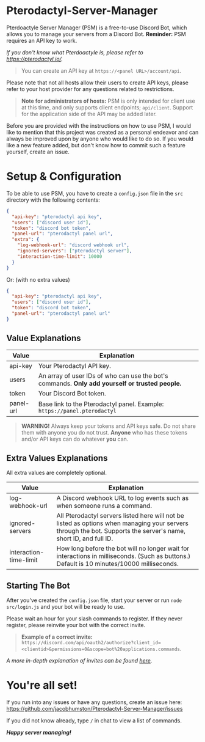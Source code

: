 # Pterodactyl-Server-Manager

Pterdoactyle Server Manager (PSM) is a free-to-use Discord Bot, which allows you to manage your servers from a Discord Bot. **Reminder:** PSM requires an API key to work.

_If you don't know what Pterdoactyle is, please refer to https://pterodactyl.io/._

> You can create an API key at `https://<panel URL>/account/api`.

Please note that not all hosts allow their users to create API keys, please refer to your host provider for any questions related to restrictions.

> **Note for administrators of hosts:** PSM is only intended for client use at this time, and only supports client endpoints; `api/client`. Support for the application side of the API may be added later.

Before you are provided with the instructions on how to use PSM, I would like to mention that this project was created as a personal endeavor and can always be improved upon by anyone who would like to do so. If you would like a new feature added, but don't know how to commit such a feature yourself, create an issue.

# Setup & Configuration

To be able to use PSM, you have to create a `config.json` file in the `src` directory with the following contents:

```json
{
  "api-key": "pterodactyl api key",
  "users": ["discord user id"],
  "token": "discord bot token",
  "panel-url": "pterodactyl panel url",
  "extra": {
    "log-webhook-url": "discord webhook url",
    "ignored-servers": ["pterodactyl server"],
    "interaction-time-limit": 10000
  }
}
```

Or: (with no extra values)

```json
{
  "api-key": "pterodactyl api key",
  "users": ["discord user id"],
  "token": "discord bot token",
  "panel-url": "pterodactyl panel url"
}
```

## Value Explanations

| Value | Explanation |
| --- | --- |
| api-key | Your Pterodactyl API key. |
| users | An array of user IDs of who can use the bot's commands. **Only add yourself or trusted people.** |
| token | Your Discord Bot token. |
| panel-url | Base link to the Pterodactyl panel. Example: `https://panel.pterodactyl` |

> **WARNING!** Always keep your tokens and API keys safe. Do not share them with anyone you do not trust. **Anyone** who has these tokens and/or API keys can do whatever **you** can.

## Extra Values Explanations

All extra values are completely optional.

| Value | Explanation |
| --- | --- |
| log-webhook-url | A Discord webhook URL to log events such as when someone runs a command. |
| ignored-servers | All Pterodactyl servers listed here will not be listed as options when managing your servers through the bot. Supports the server's name, short ID, and full ID. |
| interaction-time-limit | How long before the bot will no longer wait for interactions in milliseconds. (Such as buttons.) Default is 10 minutes/10000 milliseconds. |

## Starting The Bot

After you've created the `config.json` file, start your server or run `node src/login.js` and your bot will be ready to use.

Please wait an hour for your slash commands to register. If they never register, please reinvite your bot with the correct invite.

> **Example of a correct invite:** `https://discord.com/api/oauth2/authorize?client_id=<clientid>&permissions=0&scope=bot%20applications.commands`.

_A more in-depth explanation of invites can be found [here](https://discordjs.guide/preparations/adding-your-bot-to-servers.html#bot-invite-links)._

# You're all set!

If you run into any issues or have any questions, create an issue here: https://github.com/jacobhumston/Pterodactyl-Server-Manager/issues

If you did not know already, type `/` in chat to view a list of commands.

**_Happy server managing!_**
